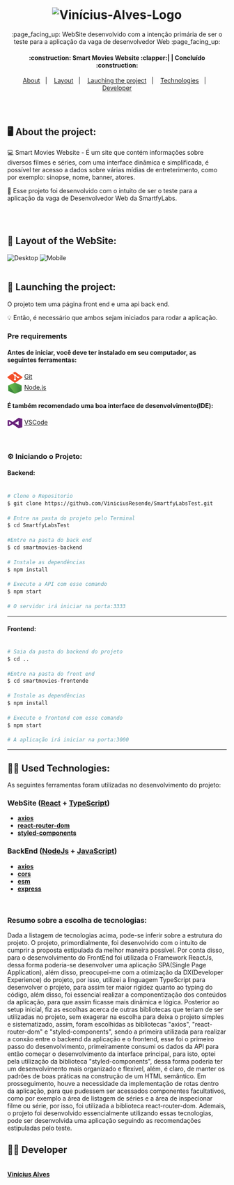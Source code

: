 <h1 align="center">
  <img alt="Vinícius-Alves-Logo" src="https://res.cloudinary.com/viniciusalvesdefaria/image/upload/v1616436754/Portfolio/ViniciusLogo_nyjgdj.png" width="250px" />
</h1>
<p align= "center">:page_facing_up: WebSite desenvolvido com a intenção primária de ser o teste para a aplicação da vaga de desenvolvedor Web :page_facing_up:</p>

<h4 align="center"> 
	:construction:  Smart Movies Website :clapper:| | Concluído :construction:
</h4>

<p align="center">
  <a href="#desktop_computer-about-the-project">About</a>&nbsp;&nbsp;&nbsp;|&nbsp;&nbsp;&nbsp;
  <a href="#art-layout-of-the-website">Layout</a>&nbsp;&nbsp;&nbsp;|&nbsp;&nbsp;&nbsp;
  <a href="#rocket-launching-the-project">Lauching the project</a>&nbsp;&nbsp;&nbsp;|&nbsp;&nbsp;&nbsp;
  <a href="#man_technologist-used-technologies">Technologies</a>&nbsp;&nbsp;&nbsp;|&nbsp;&nbsp;&nbsp;
  <a href="#raising_hand_man-developer">Developer</a>
</p>

</br>
</br>

## :desktop_computer: About the project:

:computer:  Smart Movies Website - É um site que contém informações sobre diversos filmes e séries, com uma interface dinâmica e simplificada, é possível ter acesso a dados sobre várias mídias de entreterimento, como por exemplo: sinopse, nome, banner, atores.

:briefcase: Esse projeto foi desenvolvido com o intuito de ser o teste para a aplicação da vaga de Desenvolvedor Web da SmartfyLabs.

</br>
</br>

## :art: Layout of the WebSite:


 <img alt="Desktop" src="https://res.cloudinary.com/viniciusalvesdefaria/image/upload/v1616773042/TwitterClone/SmartMoviesDesktop_ilihd2.gif">
 

 <img alt="Mobile" src="https://res.cloudinary.com/viniciusalvesdefaria/image/upload/v1616772584/TwitterClone/SmartMoviesMobile_kk0sje.gif">
 
</br>
</br>

## :rocket: Launching the project:

O projeto tem uma página front end e uma api back end.

:bulb: Então, é necessário que ambos sejam iniciados para rodar a aplicação.

### Pre requirements
#### Antes de iniciar, você deve ter instalado em seu computador, as seguintes ferramentas:
<img align="center" alt="GIT" height="25" width="35" src="https://raw.githubusercontent.com/devicons/devicon/master/icons/git/git-original.svg" style="max-width:100%;">  [Git](https://git-scm.com)</img>
</br>
<img align="center" alt="NodeJS" height="25" width="35" src="https://raw.githubusercontent.com/devicons/devicon/master/icons/nodejs/nodejs-original.svg" style="max-width:100%;"> [Node.js](https://nodejs.org/en/)</img>

#### É também recomendado uma boa interface de desenvolvimento(IDE):
<img align="center" alt="VisualStudioCode" height="25" width="35" src="https://raw.githubusercontent.com/devicons/devicon/master/icons/visualstudio/visualstudio-plain.svg" style="max-width:100%;"> [VSCode](https://code.visualstudio.com/)</img>

</br>

### :gear: Iniciando o Projeto:

#### Backend:

 ```bash

 # Clone o Repositorio
 $ git clone https://github.com/ViniciusResende/SmartfyLabsTest.git
 
 # Entre na pasta do projeto pelo Terminal
 $ cd SmartfyLabsTest
 
 #Entre na pasta do back end
 $ cd smartmovies-backend
 
 # Instale as dependências
 $ npm install
 
 # Execute a API com esse comando
 $ npm start
 
 # O servidor irá iniciar na porta:3333
 
 ```
 
 ---
 
 #### Frontend:

 ```bash
 
 # Saia da pasta do backend do projeto
 $ cd ..
 
 #Entre na pasta do front end
 $ cd smartmovies-frontende
 
 # Instale as dependências
 $ npm install
 
 # Execute o frontend com esse comando
 $ npm start
 
 # A aplicação irá iniciar na porta:3000
 
 ```
 
 ---
 
## :man_technologist: Used Technologies:

As seguintes ferramentas foram utilizadas no desenvolvimento do projeto:

### **WebSite**  ([React](https://pt-br.reactjs.org//) + [TypeScript](https://www.typescriptlang.org/))

-   **[axios](https://www.npmjs.com/package/axios)**
-   **[react-router-dom](https://reactrouter.com/web/guides/quick-start)**
-   **[styled-components](https://styled-components.com/)**

### **BackEnd**  ([NodeJs](https://nodejs.org/en/) + [JavaScript](https://www.javascript.com/))

-   **[axios](https://www.npmjs.com/package/axios)**
-   **[cors](https://www.npmjs.com/package/cors)**
-   **[esm](https://www.npmjs.com/package/esm)**
-   **[express](https://expressjs.com/)**

</br>

### Resumo sobre a escolha de tecnologias:

Dada a listagem de tecnologias acima, pode-se inferir sobre a estrutura do projeto. O projeto, primordialmente, foi desenvolvido com o intuito de cumprir a proposta estipulada
da melhor maneira possível. Por conta disso, para o desenvolvimento do FrontEnd foi utilizada o Framework ReactJs, dessa forma poderia-se desenvolver uma aplicação SPA(Single Page Application),
além disso, preocupei-me com a otimização da DX(Developer Experience) do projeto, por isso, utilizei a linguagem TypeScript para desenvolver o projeto, para assim ter maior rigidez quanto
ao typing do código, além disso, foi essencial realizar a componentização dos conteúdos da aplicação, para que assim ficasse mais dinâmica e lógica. Posterior ao setup inicial,
fiz as escolhas acerca de outras bibliotecas que teriam de ser utilizadas no projeto, sem exagerar na escolha para deixa o projeto simples e sistematizado, assim, foram escolhidas 
as bibliotecas "axios", "react-router-dom" e "styled-components", sendo a primeira utilizada para realizar a conxão entre o backend da aplicação e o frontend, esse foi o primeiro passo do
desenvolvimento, primeiramente consumi os dados da API para então começar o desenvolvimento da interface principal, para isto, optei pela utilização da biblioteca
"styled-components", dessa forma poderia ter um desenvolvimento mais organizado e flexível, além, é claro, de manter os padrões de boas práticas na construção de um HTML semântico.
Em prosseguimento, houve a necessidade da implementação de rotas dentro da aplicação, para que pudessem ser acessados componentes facultativos, como por exemplo a área de listagem de séries
 e a área de inspecionar filme ou série, por isso, foi utilizada a biblioteca react-router-dom. Ademais, o projeto foi desenvolvido essencialmente utilizando essas tecnologias,
pode ser desenvolvida uma aplicação seguindo as recomendações estipuladas pelo teste.


## :raising_hand_man: Developer

<a href="https://github.com/ViniciusResende">
 	<img src="https://res.cloudinary.com/viniciusalvesdefaria/image/upload/v1613257612/foto_perfil_rounded_mv1cpi.png" width="100px;" alt=""/>
 <br />
 	<b>Vinícius Alves</b></a> <a href="https://github.com/ViniciusResende" title="Vinícius Alves"></a>
 <br />
